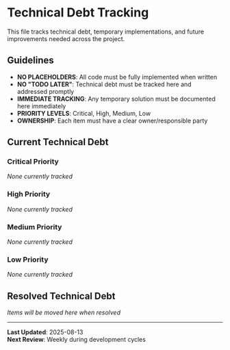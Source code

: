 # Technical Debt Tracking

This file tracks technical debt, temporary implementations, and future improvements needed across the project.

## Guidelines

- **NO PLACEHOLDERS**: All code must be fully implemented when written
- **NO "TODO LATER"**: Technical debt must be tracked here and addressed promptly  
- **IMMEDIATE TRACKING**: Any temporary solution must be documented here immediately
- **PRIORITY LEVELS**: Critical, High, Medium, Low
- **OWNERSHIP**: Each item must have a clear owner/responsible party

## Current Technical Debt

### Critical Priority

*None currently tracked*

### High Priority

*None currently tracked*

### Medium Priority

*None currently tracked*

### Low Priority

*None currently tracked*

## Resolved Technical Debt

*Items will be moved here when resolved*

---

**Last Updated**: 2025-08-13  
**Next Review**: Weekly during development cycles